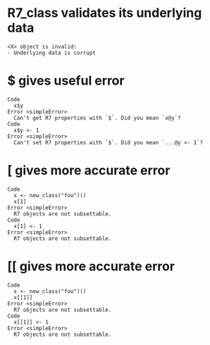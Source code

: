 # R7_class validates its underlying data

    <X> object is invalid:
    - Underlying data is corrupt

# $ gives useful error

    Code
      x$y
    Error <simpleError>
      Can't get R7 properties with `$`. Did you mean `x@y`?
    Code
      x$y <- 1
    Error <simpleError>
      Can't set R7 properties with `$`. Did you mean `...@y <- 1`?

# [ gives more accurate error

    Code
      x <- new_class("foo")()
      x[1]
    Error <simpleError>
      R7 objects are not subsettable.
    Code
      x[1] <- 1
    Error <simpleError>
      R7 objects are not subsettable.

# [[ gives more accurate error

    Code
      x <- new_class("foo")()
      x[[1]]
    Error <simpleError>
      R7 objects are not subsettable.
    Code
      x[[1]] <- 1
    Error <simpleError>
      R7 objects are not subsettable.

